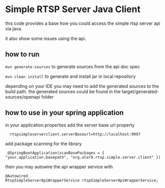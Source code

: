 # Simple RTSP Server Java Client

this code provides a base how you could access the simple rtsp server api via java.

it also show some issues using the api. 

## how to run
`mvn generate-sources` to generate sources from the api doc spec

`mvn clean install` to generate and install jar in local repository

depending on your IDE you may need to add the generated sources to the build path. 
the generated sources could be found in the target/generated-sources/openapi folder

## how to use in your spring application

in your application.properties add the server base url property

      rtspsimpleserverclient.serverBaseurl=http://localhost:9997

add package scanning for the library  

     @SpringBootApplication(scanBasePackages = { "your.application.basepath", "org.aler9.rtsp.simple.server.client" })

then you may autowire the api wrapper service with

    @Autowired
    RtspSimpleServerApiWrapperService rtspSimpleServerApiWrapperService;
